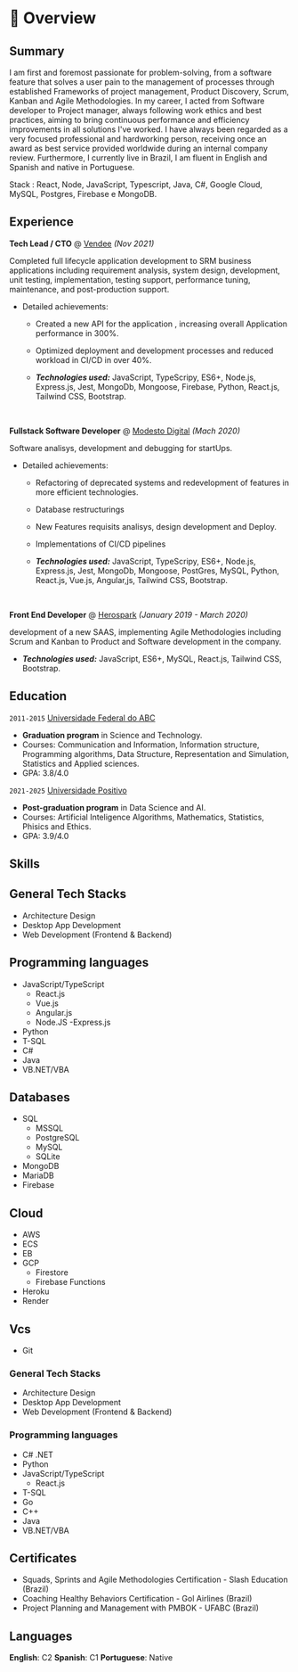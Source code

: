 # 📖 Overview

## Summary

I am first and foremost passionate for problem-solving, from a software feature that solves a user pain to the management of processes through established Frameworks of project management, Product Discovery, Scrum, Kanban and Agile Methodologies.
In my career, I acted from Software developer to Project manager, always following work ethics and best practices, aiming to bring continuous performance and efficiency improvements in all solutions I've worked.
I have always been regarded as a very focused professional and hardworking person, receiving once an award as best service provided worldwide during an internal company review.
Furthermore, I currently live in Brazil, I am fluent in English and Spanish and native in Portuguese.

Stack : React, Node, JavaScript, Typescript, Java, C#, Google Cloud, MySQL, Postgres, Firebase e MongoDB.

## Experience

**Tech Lead / CTO** @ [Vendee](https://www.vendee.com.br/) _(Nov 2021)_

Completed full lifecycle application development to SRM business applications including requirement analysis, system design, development, unit testing, implementation, testing support, performance tuning, maintenance, and post-production support.

- Detailed achievements:

  - Created a new API for the application , increasing overall Application performance in 300%.
  - Optimized deployment and development processes and reduced workload in CI/CD in over 40%.

  - _**Technologies used:**_ JavaScript, TypeScripy, ES6+, Node.js, Express.js, Jest, MongoDb, Mongoose, Firebase, Python, React.js, Tailwind CSS, Bootstrap.

&nbsp;

**Fullstack Software Developer** @ [Modesto Digital](https://github.com/ModestoDigital) _(Mach 2020)_

Software analisys, development and debugging for startUps.

- Detailed achievements:

  - Refactoring of deprecated systems and redevelopment of features in more efficient technologies.
  - Database restructurings
  - New Features requisits analisys, design development and Deploy.
  - Implementations of CI/CD pipelines

  - _**Technologies used:**_ JavaScript, TypeScripy, ES6+, Node.js, Express.js, Jest, MongoDb, Mongoose, PostGres, MySQL, Python, React.js, Vue.js, Angular,js, Tailwind CSS, Bootstrap.

&nbsp;

**Front End Developer** @ [Herospark](https://www.herospark.com.br) _(January 2019 - March 2020)_

development of a new SAAS, implementing Agile Methodologies including Scrum and Kanban to Product and Software development in the company.

- _**Technologies used:**_ JavaScript, ES6+, MySQL, React.js, Tailwind CSS, Bootstrap.

## Education

`2011-2015` [Universidade Federal do ABC](https://www.ufabc.edu.br/en/)

- **Graduation program** in Science and Technology.
- Courses: Communication and Information, Information structure, Programming algorithms, Data Structure, Representation and Simulation, Statistics and Applied sciences.
- GPA: 3.8/4.0

`2021-2025` [Universidade Positivo](https://www.up.edu.br/)

- **Post-graduation program** in Data Science and AI.
- Courses: Artificial Inteligence Algorithms, Mathematics, Statistics, Phisics and Ethics.
- GPA: 3.9/4.0

## Skills

## General Tech Stacks

- Architecture Design
- Desktop App Development
- Web Development (Frontend & Backend)

## Programming languages

- JavaScript/TypeScript
  - React.js
  - Vue.js
  - Angular.js
  - Node.JS
    -Express.js
- Python
- T-SQL
- C#
- Java
- VB.NET/VBA

## Databases

- SQL
  - MSSQL
  - PostgreSQL
  - MySQL
  - SQLite
- MongoDB
- MariaDB
- Firebase

## Cloud

- AWS
- ECS
- EB
- GCP
  - Firestore
  - Firebase Functions
- Heroku
- Render

## Vcs

- Git

### General Tech Stacks

- Architecture Design
- Desktop App Development
- Web Development (Frontend & Backend)

### Programming languages

- C# .NET
- Python
- JavaScript/TypeScript
  - React.js
- T-SQL
- Go
- C++
- Java
- VB.NET/VBA

## Certificates

- Squads, Sprints and Agile Methodologies Certification - Slash Education (Brazil)
- Coaching Healthy Behaviors Certification - Gol Airlines (Brazil)
- Project Planning and Management with PMBOK - UFABC (Brazil)

## Languages

**English**: C2
**Spanish**: C1
**Portuguese**: Native
